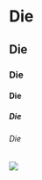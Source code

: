 # Die
## Die
### Die
#### Die
##### Die
###### Die
<img src="https://avatars.githubusercontent.com/u/182856222?v=4" />
